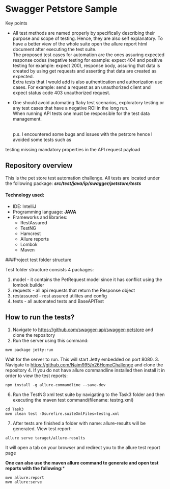 # Swagger Petstore Sample 
 Key points
- All test methods are named properly by specifically describing their purpose and scope of testing. Hence, they are also self explanatory. To have a better view of the whole suite open the allure report html document after executing the test suite.  
The proposed test cases for automation are the ones assuring expected response codes (negative testing for example: expect 404 and positive testing for example: expect 200),
  response body, assuring that data is created by using get requests and asserting that data are created as expected.  
  Extra tests that I would add is also authentication and authorization use cases. For example: send a request as an unauthorized client and expect status code 403 unauthorized request.  
- One should avoid automating flaky test scenarios, exploratory testing or any test cases that have a negative ROI in the long run.  
  When running API tests one must be responsible for the test data management.
    
    <br/>
  p.s. I encountered some bugs and issues with the petstore hence I avoided some tests such as 
testing missing mandatory properties in the API request payload
  
## Repository overview
This is the pet store test automation challenge. All tests are located under the following package: ***src/test/java/ip/swagger/petstore/tests***  
#### Technology used:
- IDE: IntelliJ
- Programming language: **JAVA**
- Frameworks and libraries: 
  - RestAssured
  - TestNG
  - Hamcrest
  - Allure reports
  - Lombok
  - Maven

###Project test folder structure

Test folder structure consists 4 packages:
1. model - it contains the PetRequest model since it has conflict using the lombok builder
2. requests - all api requests that return the Response object 
3. restassured - rest assured utilites and config
4. tests - all automated tests and BaseAPITest 

## How to run the tests?

1. Navigate to https://github.com/swagger-api/swagger-petstore and clone the repository
2. Run the server using this command:
```
mvn package jetty:run
```   
Wait for the server to run. This will start Jetty embedded on port 8080.
3. Navigate to https://github.com/Naim995/n26HomeChallenge and clone the repository
4. If you do not have allure commandline installed then install it in order to view the test reports:
```
npm install -g allure-commandline --save-dev
```

6.  Run the TestNG xml test suite by navigating to the Task3 folder and then executing the maven test command(filename: testng.xml) 
```
cd Task3
mvn clean test -Dsurefire.suiteXmlFiles=testng.xml
```

7. After tests are finished a folder with name: allure-results will be generated. View test report:
```
allure serve taraget/allure-results
```
It will open a tab on your browser and redirect you to the allure test report page

**One can also use the maven allure command te generate and open test reports with the following:***
```
mvn allure:report
mvn allure:serve
```
